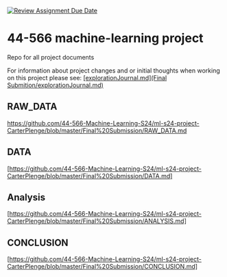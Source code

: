 [![Review Assignment Due Date](https://classroom.github.com/assets/deadline-readme-button-24ddc0f5d75046c5622901739e7c5dd533143b0c8e959d652212380cedb1ea36.svg)](https://classroom.github.com/a/7lKBcjfN)
# 44-566 machine-learning project
Repo for all project documents

For information about project changes and or initial thoughts when working on this project please see: 
[[explorationJournal.md](Final Submition/explorationJournal.md)](https://github.com/44-566-Machine-Learning-S24/ml-s24-project-CarterPlenge/blob/master/Final%20Submission/explorationJournal.md)

## RAW_DATA
https://github.com/44-566-Machine-Learning-S24/ml-s24-project-CarterPlenge/blob/master/Final%20Submission/RAW_DATA.md

## DATA
[https://github.com/44-566-Machine-Learning-S24/ml-s24-project-CarterPlenge/blob/master/Final%20Submission/DATA.md]

## Analysis
[https://github.com/44-566-Machine-Learning-S24/ml-s24-project-CarterPlenge/blob/master/Final%20Submission/ANALYSIS.md]

## CONCLUSION
[https://github.com/44-566-Machine-Learning-S24/ml-s24-project-CarterPlenge/blob/master/Final%20Submission/CONCLUSION.md]
